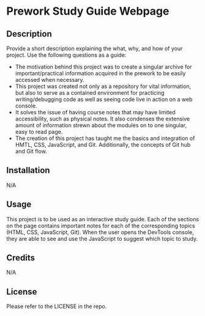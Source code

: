 # Prework Study Guide Webpage

## Description

Provide a short description explaining the what, why, and how of your project. Use the following questions as a guide:

- The motivation behind this project was to create a singular archive for important/practical information acquired in the prework to be easily accessed when necessary. 
- This project was created not only as a repository for vital information, but also to serve as a contained environment for practicing writing/debugging code as well as seeing code live in action on a web console.
- It solves the issue of having course notes that may have limited accessibility, such as physical notes. It also condenses the extensive amount of information strewn about the modules on to one singular, easy to read page.
- The creation of this project has taught me the basics and integration of HMTL, CSS, JavaScript, and Git. Additionally, the concepts of Git hub and Git flow.



## Installation

N/A

## Usage

This project is to be used as an interactive study guide. Each of the sections on the page contains important notes for each of the corresponding topics (HTML, CSS, JavaScript, Git). When the user opens the DevTools console, they are able to see and use the JavaScript to suggest which topic to study.

## Credits

N/A

## License

Please refer to the LICENSE in the repo.
